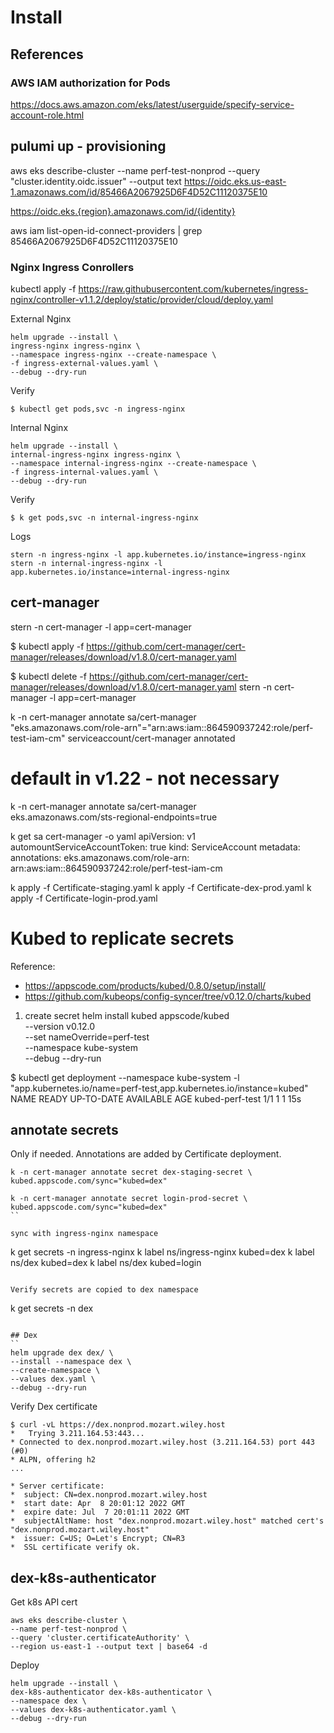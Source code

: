 
# Install

## References

### AWS IAM authorization for Pods
https://docs.aws.amazon.com/eks/latest/userguide/specify-service-account-role.html

## pulumi up - provisioning
aws eks describe-cluster --name perf-test-nonprod --query "cluster.identity.oidc.issuer" --output text
https://oidc.eks.us-east-1.amazonaws.com/id/85466A2067925D6F4D52C11120375E10

https://oidc.eks.{region}.amazonaws.com/id/{identity}

aws iam list-open-id-connect-providers | grep 85466A2067925D6F4D52C11120375E10

### Nginx Ingress Conrollers
kubectl apply -f https://raw.githubusercontent.com/kubernetes/ingress-nginx/controller-v1.1.2/deploy/static/provider/cloud/deploy.yaml

External Nginx
```
helm upgrade --install \
ingress-nginx ingress-nginx \
--namespace ingress-nginx --create-namespace \
-f ingress-external-values.yaml \
--debug --dry-run
```

Verify
```
$ kubectl get pods,svc -n ingress-nginx
```

Internal Nginx
```
helm upgrade --install \
internal-ingress-nginx ingress-nginx \
--namespace internal-ingress-nginx --create-namespace \
-f ingress-internal-values.yaml \
--debug --dry-run
```
Verify
```
$ k get pods,svc -n internal-ingress-nginx
```

Logs
```
stern -n ingress-nginx -l app.kubernetes.io/instance=ingress-nginx
stern -n internal-ingress-nginx -l app.kubernetes.io/instance=internal-ingress-nginx
```

## cert-manager

stern -n cert-manager -l app=cert-manager

$ kubectl apply -f https://github.com/cert-manager/cert-manager/releases/download/v1.8.0/cert-manager.yaml

$ kubectl delete -f https://github.com/cert-manager/cert-manager/releases/download/v1.8.0/cert-manager.yaml
stern -n cert-manager -l app=cert-manager

k -n cert-manager annotate sa/cert-manager \
"eks.amazonaws.com/role-arn"="arn:aws:iam::864590937242:role/perf-test-iam-cm"
 serviceaccount/cert-manager annotated

# default in v1.22 - not necessary
k -n cert-manager annotate sa/cert-manager \
eks.amazonaws.com/sts-regional-endpoints=true

k get sa cert-manager -o yaml
apiVersion: v1
automountServiceAccountToken: true
kind: ServiceAccount
metadata:
  annotations:
    eks.amazonaws.com/role-arn: arn:aws:iam::864590937242:role/perf-test-iam-cm

k apply -f Certificate-staging.yaml
k apply -f Certificate-dex-prod.yaml
k apply -f Certificate-login-prod.yaml

# Kubed to replicate secrets
Reference:
- https://appscode.com/products/kubed/0.8.0/setup/install/
- https://github.com/kubeops/config-syncer/tree/v0.12.0/charts/kubed

1. create secret
helm install kubed appscode/kubed \
  --version v0.12.0 \
  --set nameOverride=perf-test \
  --namespace kube-system \
  --debug --dry-run

$ kubectl get deployment --namespace kube-system -l "app.kubernetes.io/name=perf-test,app.kubernetes.io/instance=kubed"
NAME              READY   UP-TO-DATE   AVAILABLE   AGE
kubed-perf-test   1/1     1            1           15s


## annotate secrets

Only if needed. Annotations are added by Certificate deployment.
```
k -n cert-manager annotate secret dex-staging-secret \
kubed.appscode.com/sync="kubed=dex"

k -n cert-manager annotate secret login-prod-secret \
kubed.appscode.com/sync="kubed=dex"
``

sync with ingress-nginx namespace
```
k get secrets -n ingress-nginx
k label ns/ingress-nginx kubed=dex
k label ns/dex kubed=dex
k label ns/dex kubed=login
```

Verify secrets are copied to dex namespace
```
k get secrets -n dex
```

## Dex
``
helm upgrade dex dex/ \
--install --namespace dex \
--create-namespace \
--values dex.yaml \
--debug --dry-run
```

Verify Dex certificate
```
$ curl -vL https://dex.nonprod.mozart.wiley.host
*   Trying 3.211.164.53:443...
* Connected to dex.nonprod.mozart.wiley.host (3.211.164.53) port 443 (#0)
* ALPN, offering h2
...

* Server certificate:
*  subject: CN=dex.nonprod.mozart.wiley.host
*  start date: Apr  8 20:01:12 2022 GMT
*  expire date: Jul  7 20:01:11 2022 GMT
*  subjectAltName: host "dex.nonprod.mozart.wiley.host" matched cert's "dex.nonprod.mozart.wiley.host"
*  issuer: C=US; O=Let's Encrypt; CN=R3
*  SSL certificate verify ok.
```

## dex-k8s-authenticator
Get k8s API cert
```
aws eks describe-cluster \
--name perf-test-nonprod \
--query 'cluster.certificateAuthority' \
--region us-east-1 --output text | base64 -d
```


Deploy
```
helm upgrade --install \
dex-k8s-authenticator dex-k8s-authenticator \
--namespace dex \
--values dex-k8s-authenticator.yaml \
--debug --dry-run
```
